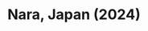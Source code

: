 ---
layout: photos
title: Nara, Japan (2024)
camera: Fujifilm X100F
images:
  - https://photos.danishpraka.sh/Nara/DSCF7264.JPG
  - https://photos.danishpraka.sh/Nara/DSCF7289.JPG
  - https://photos.danishpraka.sh/Nara/DSCF7290.JPG
  - https://photos.danishpraka.sh/Nara/DSCF7294.JPG
  - https://photos.danishpraka.sh/Nara/DSCF7297.JPG
  - https://photos.danishpraka.sh/Nara/DSCF7298.JPG
  - https://photos.danishpraka.sh/Nara/DSCF7301.JPG
  - https://photos.danishpraka.sh/Nara/DSCF7306.JPG
  - https://photos.danishpraka.sh/Nara/DSCF7307.JPG
  - https://photos.danishpraka.sh/Nara/DSCF7320.JPG
  - https://photos.danishpraka.sh/Nara/DSCF7338.JPG
  - https://photos.danishpraka.sh/Nara/DSCF7350.JPG
  - https://photos.danishpraka.sh/Nara/DSCF7355.JPG
  - https://photos.danishpraka.sh/Nara/DSCF7362.JPG
  - https://photos.danishpraka.sh/Nara/DSCF7381.JPG
  - https://photos.danishpraka.sh/Nara/DSCF7406.JPG
  - https://photos.danishpraka.sh/Nara/DSCF7412.JPG
  - https://photos.danishpraka.sh/Nara/DSCF7417.JPG
  - https://photos.danishpraka.sh/Nara/DSCF7419.JPG
  - https://photos.danishpraka.sh/Nara/DSCF7426.JPG
  - https://photos.danishpraka.sh/Nara/DSCF7454.JPG
  - https://photos.danishpraka.sh/Nara/DSCF7463.JPG
  - https://photos.danishpraka.sh/Nara/DSCF7478.JPG
  - https://photos.danishpraka.sh/Nara/DSCF7510.JPG
  - https://photos.danishpraka.sh/Nara/DSCF7513.JPG
---